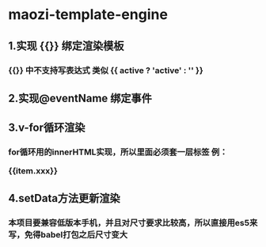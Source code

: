 # maozi-template-engine

## 1.实现 {{}} 绑定渲染模板
### {{}} 中不支持写表达式 类似 {{ active ? 'active' : '' }}

## 2.实现@eventName 绑定事件

## 3.v-for循环渲染
### for循环用的innerHTML实现，所以里面必须套一层标签 例： <div fy-for="{{infos}}"><p>{{item.xxx}}</p></div>

## 4.setData方法更新渲染

### 本项目要兼容低版本手机，并且对尺寸要求比较高，所以直接用es5来写，免得babel打包之后尺寸变大